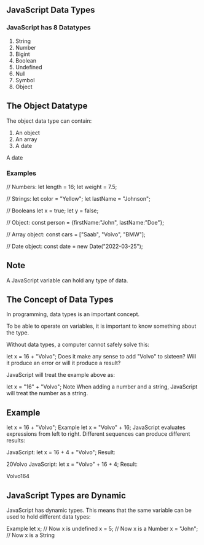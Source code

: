 ## JavaScript Data Types

### JavaScript has 8 Datatypes
1. String
2. Number
3. Bigint
4. Boolean
5. Undefined
6. Null
7. Symbol
8. Object

## The Object Datatype
The object data type can contain:

1. An object
2. An array
3. A date

 A date

### Examples
// Numbers:
let length = 16;
let weight = 7.5;

// Strings:
let color = "Yellow";
let lastName = "Johnson";

// Booleans
let x = true;
let y = false;

// Object:
const person = {firstName:"John", lastName:"Doe"};

// Array object:
const cars = ["Saab", "Volvo", "BMW"];

// Date object:
const date = new Date("2022-03-25");

## Note
A JavaScript variable can hold any type of data.


## The Concept of Data Types
In programming, data types is an important concept.

To be able to operate on variables, it is important to know something about the type.

Without data types, a computer cannot safely solve this:

let x = 16 + "Volvo";
Does it make any sense to add "Volvo" to sixteen? Will it produce an error or will it produce a result?

JavaScript will treat the example above as:

let x = "16" + "Volvo";
Note
When adding a number and a string, JavaScript will treat the number as a string.

## Example
let x = 16 + "Volvo";
Example
let x = "Volvo" + 16;
JavaScript evaluates expressions from left to right. Different sequences can produce different results:

JavaScript:
let x = 16 + 4 + "Volvo";
Result:

20Volvo
JavaScript:
let x = "Volvo" + 16 + 4;
Result:

Volvo164

## JavaScript Types are Dynamic
JavaScript has dynamic types. This means that the same variable can be used to hold different data types:

Example
let x;       // Now x is undefined
x = 5;       // Now x is a Number
x = "John";  // Now x is a String